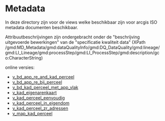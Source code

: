 # Metadata

In deze directory zijn voor de views welke beschikbaar zijn voor arcgis ISO metadata documenten beschikbaar.

Attribuutbeschrijvingen zijn ondergebracht onder de "beschrijving uitgevoerde bewerkingen" van de "specificatie kwaliteit data" (XPath /gmd:MD_Metadata/gmd:dataQualityInfo/gmd:DQ_DataQuality/gmd:lineage/gmd:LI_Lineage/gmd:processStep/gmd:LI_ProcessStep/gmd:description/gco:CharacterString)


online versies:

  - [v_bd_app_re_and_kad_perceel](http://solparc.kaartenbalie.nl/b3pcatalog/Metadata.action?view=t&path=0/brmo/v_bd_app_re_and_kad_perceel.xml&mode=file#)
  - [v_bd_app_re_bij_perceel](http://solparc.kaartenbalie.nl/b3pcatalog/Metadata.action?view=t&path=0/brmo/v_bd_app_re_bij_perceel.xml&mode=file#)
  - [v_bd_kad_perceel_met_app_vlak](http://solparc.kaartenbalie.nl/b3pcatalog/Metadata.action?view=t&path=0/brmo/v_bd_kad_perceel_met_app_vlak.xml&mode=file#)
  - [v_kad_eigenarenkaart](http://solparc.kaartenbalie.nl/b3pcatalog/Metadata.action?view=t&path=0/brmo/v_kad_eigenarenkaart.xml&mode=file#)
  - [v_kad_perceel_eenvoudig](http://solparc.kaartenbalie.nl/b3pcatalog/Metadata.action?view=t&path=0/brmo/v_kad_perceel_eenvoudig.xml&mode=file#)
  - [v_kad_perceel_in_eigendom](http://solparc.kaartenbalie.nl/b3pcatalog/Metadata.action?view=t&path=0/brmo/v_kad_perceel_in_eigendom.xml&mode=file#)
  - [v_kad_perceel_zr_adressen](http://solparc.kaartenbalie.nl/b3pcatalog/Metadata.action?view=t&path=0/brmo/v_kad_perceel_zr_adressen.xml&mode=file#)
  - [v_map_kad_perceel](http://solparc.kaartenbalie.nl/b3pcatalog/Metadata.action?view=t&path=0/brmo/v_map_kad_perceel.xml&mode=file#)
